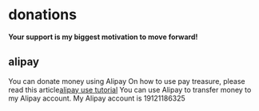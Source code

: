 # donations
**Your support is my biggest motivation to move forward!**
## alipay
You can donate money using Alipay
On how to use pay treasure, please read this article[alipay use tutorial](https://jingsourcing.com/b-how-does-alipay-work/)
You can use Alipay to transfer money to my Alipay account. My Alipay account is 19121186325
